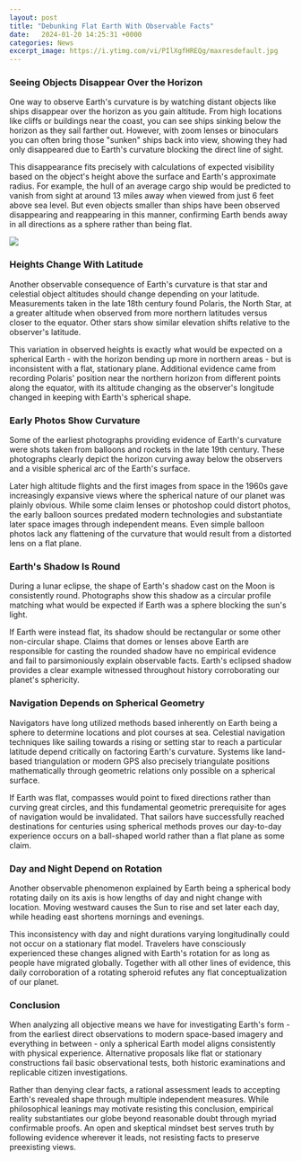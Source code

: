 ```yaml
---
layout: post
title: "Debunking Flat Earth With Observable Facts"
date:   2024-01-20 14:25:31 +0000
categories: News
excerpt_image: https://i.ytimg.com/vi/PIlXgfHREQg/maxresdefault.jpg
---
```

### Seeing Objects Disappear Over the Horizon
One way to observe Earth's curvature is by watching distant objects like ships disappear over the horizon as you gain altitude. From high locations like cliffs or buildings near the coast, you can see ships sinking below the horizon as they sail farther out. However, with zoom lenses or binoculars you can often bring those "sunken" ships back into view, showing they had only disappeared due to Earth's curvature blocking the direct line of sight. 

This disappearance fits precisely with calculations of expected visibility based on the object's height above the surface and Earth's approximate radius. For example, the hull of an average cargo ship would be predicted to vanish from sight at around 13 miles away when viewed from just 6 feet above sea level. But even objects smaller than ships have been observed disappearing and reappearing in this manner, confirming Earth bends away in all directions as a sphere rather than being flat. 


![](https://i.ytimg.com/vi/PIlXgfHREQg/maxresdefault.jpg)
### Heights Change With Latitude
Another observable consequence of Earth's curvature is that star and celestial object altitudes should change depending on your latitude. Measurements taken in the late 18th century found Polaris, the North Star, at a greater altitude when observed from more northern latitudes versus closer to the equator. Other stars show similar elevation shifts relative to the observer's latitude. 

This variation in observed heights is exactly what would be expected on a spherical Earth - with the horizon bending up more in northern areas - but is inconsistent with a flat, stationary plane. Additional evidence came from recording Polaris' position near the northern horizon from different points along the equator, with its altitude changing as the observer's longitude changed in keeping with Earth's spherical shape.

### Early Photos Show Curvature
Some of the earliest photographs providing evidence of Earth's curvature were shots taken from balloons and rockets in the late 19th century. These photographs clearly depict the horizon curving away below the observers and a visible spherical arc of the Earth's surface. 

Later high altitude flights and the first images from space in the 1960s gave increasingly expansive views where the spherical nature of our planet was plainly obvious. While some claim lenses or photoshop could distort photos, the early balloon sources predated modern technologies and substantiate later space images through independent means. Even simple balloon photos lack any flattening of the curvature that would result from a distorted lens on a flat plane.

### Earth's Shadow Is Round 
During a lunar eclipse, the shape of Earth's shadow cast on the Moon is consistently round. Photographs show this shadow as a circular profile matching what would be expected if Earth was a sphere blocking the sun's light. 

If Earth were instead flat, its shadow should be rectangular or some other non-circular shape. Claims that domes or lenses above Earth are responsible for casting the rounded shadow have no empirical evidence and fail to parsimoniously explain observable facts. Earth's eclipsed shadow provides a clear example witnessed throughout history corroborating our planet's sphericity.

### Navigation Depends on Spherical Geometry
Navigators have long utilized methods based inherently on Earth being a sphere to determine locations and plot courses at sea. Celestial navigation techniques like sailing towards a rising or setting star to reach a particular latitude depend critically on factoring Earth's curvature. Systems like land-based triangulation or modern GPS also precisely triangulate positions mathematically through geometric relations only possible on a spherical surface. 

If Earth was flat, compasses would point to fixed directions rather than curving great circles, and this fundamental geometric prerequisite for ages of navigation would be invalidated. That sailors have successfully reached destinations for centuries using spherical methods proves our day-to-day experience occurs on a ball-shaped world rather than a flat plane as some claim.

### Day and Night Depend on Rotation 
Another observable phenomenon explained by Earth being a spherical body rotating daily on its axis is how lengths of day and night change with location. Moving westward causes the Sun to rise and set later each day, while heading east shortens mornings and evenings. 

This inconsistency with day and night durations varying longitudinally could not occur on a stationary flat model. Travelers have consciously experienced these changes aligned with Earth's rotation for as long as people have migrated globally. Together with all other lines of evidence, this daily corroboration of a rotating spheroid refutes any flat conceptualization of our planet.

### Conclusion
When analyzing all objective means we have for investigating Earth's form - from the earliest direct observations to modern space-based imagery and everything in between - only a spherical Earth model aligns consistently with physical experience. Alternative proposals like flat or stationary constructions fail basic observational tests, both historic examinations and replicable citizen investigations. 

Rather than denying clear facts, a rational assessment leads to accepting Earth's revealed shape through multiple independent measures. While philosophical leanings may motivate resisting this conclusion, empirical reality substantiates our globe beyond reasonable doubt through myriad confirmable proofs. An open and skeptical mindset best serves truth by following evidence wherever it leads, not resisting facts to preserve preexisting views.